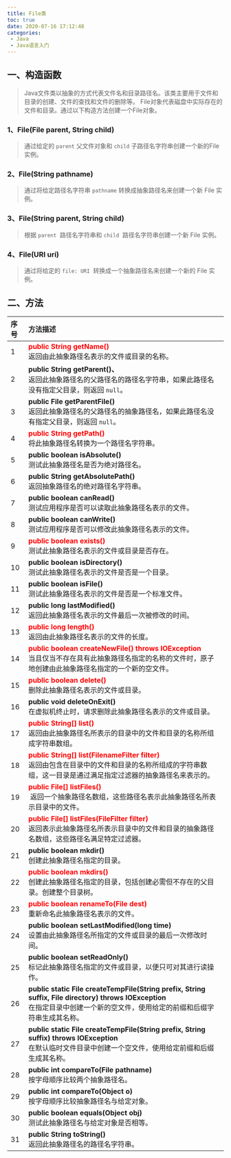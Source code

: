 ```yaml
---
title: File类
toc: true
date: 2020-07-16 17:12:48
categories: 
 - Java
 - Java语言入门
---
```

## 一、构造函数
> Java文件类以抽象的方式代表文件名和目录路径名。该类主要用于文件和目录的创建、文件的查找和文件的删除等。
> File对象代表磁盘中实际存在的文件和目录。通过以下构造方法创建一个File对象。

### 1、File(File parent, String child)
> 通过给定的 `parent` 父文件对象和 `child` 子路径名字符串创建一个新的File实例。

### 2、File(String pathname) 
> 通过将给定路径名字符串 `pathname` 转换成抽象路径名来创建一个新 File 实例。

### 3、File(String parent, String child)
> 根据 `parent`  路径名字符串和 `child`  路径名字符串创建一个新 File 实例。

### 4、File(URI uri)
> 通过将给定的 `file: URI`  转换成一个抽象路径名来创建一个新的 File 实例。

## 二、方法
| 序号 | 方法描述 |
| :--- | :--- |
| 1 | <font color=red>**public String getName()**</font><br />返回由此抽象路径名表示的文件或目录的名称。 |
| 2 | **public String getParent()、**<br /> 返回此抽象路径名的父路径名的路径名字符串，如果此路径名没有指定父目录，则返回 `null`。 |
| 3 | **public File getParentFile()**<br />返回此抽象路径名的父路径名的抽象路径名，如果此路径名没有指定父目录，则返回 `null`。 |
| 4 | <font color=red>**public String getPath()**</font><br />将此抽象路径名转换为一个路径名字符串。 |
| 5 | **public boolean isAbsolute()**<br />测试此抽象路径名是否为绝对路径名。 |
| 6 | **public String getAbsolutePath()**<br />返回抽象路径名的绝对路径名字符串。 |
| 7 | **public boolean canRead()**<br />测试应用程序是否可以读取此抽象路径名表示的文件。 |
| 8 | **public boolean canWrite()**<br />测试应用程序是否可以修改此抽象路径名表示的文件。 |
| 9 | <font color=red>**public boolean exists()**</font><br />测试此抽象路径名表示的文件或目录是否存在。 |
| 10 | **public boolean isDirectory()**<br />测试此抽象路径名表示的文件是否是一个目录。 |
| 11 | **public boolean isFile()**<br />测试此抽象路径名表示的文件是否是一个标准文件。 |
| 12 | **public long lastModified()**<br />返回此抽象路径名表示的文件最后一次被修改的时间。 |
| 13 | <font color=red>**public long length()**</font><br />返回由此抽象路径名表示的文件的长度。 |
| 14 | <font color=red>**public boolean createNewFile() throws IOException**</font><br />当且仅当不存在具有此抽象路径名指定的名称的文件时，原子地创建由此抽象路径名指定的一个新的空文件。 |
| 15 | <font color=red>**public boolean delete()**</font><br /> 删除此抽象路径名表示的文件或目录。 |
| 16 | **public void deleteOnExit()**<br />在虚拟机终止时，请求删除此抽象路径名表示的文件或目录。 |
| 17 | <font color=red>**public String[] list()**</font><br />返回由此抽象路径名所表示的目录中的文件和目录的名称所组成字符串数组。 |
| 18 | <font color=red>**public String[] list(FilenameFilter filter)**</font><br />返回由包含在目录中的文件和目录的名称所组成的字符串数组，这一目录是通过满足指定过滤器的抽象路径名来表示的。 |
| 19 | <font color=red>**public File[] listFiles()**</font><br />  返回一个抽象路径名数组，这些路径名表示此抽象路径名所表示目录中的文件。 |
| 20 | <font color=red>**public File[] listFiles(FileFilter filter)**</font><br />返回表示此抽象路径名所表示目录中的文件和目录的抽象路径名数组，这些路径名满足特定过滤器。 |
| 21 | **public boolean mkdir()**<br />创建此抽象路径名指定的目录。 |
| 22 | <font color=red>**public boolean mkdirs()**</font><br />创建此抽象路径名指定的目录，包括创建必需但不存在的父目录。创建整个目录树。 |
| 23 | <font color=red>**public boolean renameTo(File dest)**</font><br /> 重新命名此抽象路径名表示的文件。 |
| 24 | **public boolean setLastModified(long time)**<br />设置由此抽象路径名所指定的文件或目录的最后一次修改时间。 |
| 25 | **public boolean setReadOnly()**<br />标记此抽象路径名指定的文件或目录，以便只可对其进行读操作。 |
| 26 | **public static File createTempFile(String prefix, String suffix, File directory) throws IOException**<br />在指定目录中创建一个新的空文件，使用给定的前缀和后缀字符串生成其名称。 |
| 27 | **public static File createTempFile(String prefix, String suffix) throws IOException**<br />在默认临时文件目录中创建一个空文件，使用给定前缀和后缀生成其名称。 |
| 28 | **public int compareTo(File pathname)**<br />按字母顺序比较两个抽象路径名。 |
| 29 | **public int compareTo(Object o)**<br />按字母顺序比较抽象路径名与给定对象。 |
| 30 | **public boolean equals(Object obj)**<br />测试此抽象路径名与给定对象是否相等。 |
| 31 | **public String toString()**<br /> 返回此抽象路径名的路径名字符串。 |